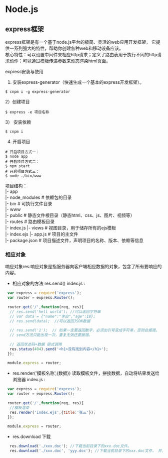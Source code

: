 # Node.js

## express框架 
express框架是有一个基于node.js平台的极简、灵活的web应用开发框架， 它提供一系列强大的特性，帮助你创建各种web和移动设备应该。<br/>
核心特性：可以设置中间件来相应http请求；定义了路由表用于执行不同的http请求动作；可以通过模板传递参数来动态渲染html页面。

express安装与使用<br/>
  1) 安装express-generator（快速生成一个基本的express开发框架）。<br/>
```base
$ cnpm i -g express-generator 
 ```
  2）创建项目 
```base
$ express -e 项目名称
```
  3） 安装依赖
```base
$ cnpm i
```
  4)  开启项目
```base
# 开启项目方式一：
$ node app 
# 开启项目方式二：
$ npm start
# 开启项目方式三：
$ node ./bin/www
```

项目结构：<br/>
|- app <br/>
   |- node_modules   # 依赖包的目录  <br/>
   |- bin   # 可执行文件目录  <br/>
     |- www <br/>
   |- public   # 静态文件根目录（静态html、css、js、图片、视频等）   <br/>
   |- routes   # 路由模板目录  <br/>
      |- index.js
   |- views    # 视图目录，用于储存所有的ejs模板  <br/>
      |- index.ejs
   |- app.js   # 项目的主文件   <br/>
   |- package.json  # 项目描述文件，声明项目的名称、版本、依赖等信息  <br/>


### 相应对象
响应对象res:响应对象是指服务器向客户端相应数据的对象，包含了所有要响应的内容。 <br/>
*  相应对象的方法  res.send()
index.js :
```js
 var express = require('express');
 var router = express.Router();
 
 router.get('/',function(req, res){
  // res.send('hell world'); //可以返回字符串
  // var data = {"name":"李白","age":18};
  // res.send(data);  //可以返回JSON数据
  
  // res.send('1');  // 如果一定要返回数字，必须加引号变成字符串，否则会报错。
  // send方法只能出现一次，重复无效还要报错。
  
  // 返回状态码+数据 链式调用
  res.status(404).send('<h1>没有找到内容</h1>'); 
 });
 
 module.express = router;
```
*  res.render('模板名称',{数据}) 读取模板文件，拼接数据，自动将结果发送给浏览器
index.js :
```js
 var express = require('express');
 var router = express.Router();
 
 router.get('/',function(req, res){
  //模板渲染
  res.render('index.ejs',{title:'张三'});
 });
 
 module.express = router;
```
*  res.download 下载
```js
  res.download('./xxx.doc'); //下载当前目录下的xxx.doc文件。
  res.download('./xxx.doc', 'yyy.doc'); //下载当前目录下的xxx.doc文件， 并且重命名为yyy.doc 。
```
